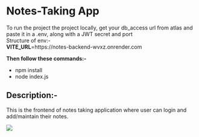 <h1>Notes-Taking App</h1>
To run the project the project locally, get your db_access url from atlas and paste it in a .env, along with a JWT secret and port
<br/>
Structure of env:-
<br/>
<b>VITE_URL</b>=https://notes-backend-wvxz.onrender.com
<br/>

<b>Then follow these commands:-</b><br/>
<ul>
  <li>npm install</li>
  <li>node index.js</li>
</ul>

<h2>Description:-</h2>
<p>This is the frontend of notes taking application where user can login and add/maintain their notes.</p>
<img src="https://github.com/user-attachments/assets/16715712-f63a-427e-b2fc-03a3bf888a55"></img>
